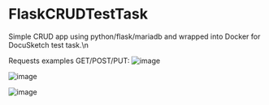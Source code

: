 # FlaskCRUDTestTask
Simple CRUD app using python/flask/mariadb and wrapped into Docker for DocuSketch test task.\n

Requests examples GET/POST/PUT:
![image](https://github.com/pythonuntermensh/FlaskCRUDTestTask/assets/67477883/c897aef4-abc3-4733-9bc4-9a0eacacb38d)

![image](https://github.com/pythonuntermensh/FlaskCRUDTestTask/assets/67477883/7054bb9f-f70f-46a4-98ec-5a316daf6f55)

![image](https://github.com/pythonuntermensh/FlaskCRUDTestTask/assets/67477883/fe5bad72-eb49-4a13-bf10-b322eccdd269)

